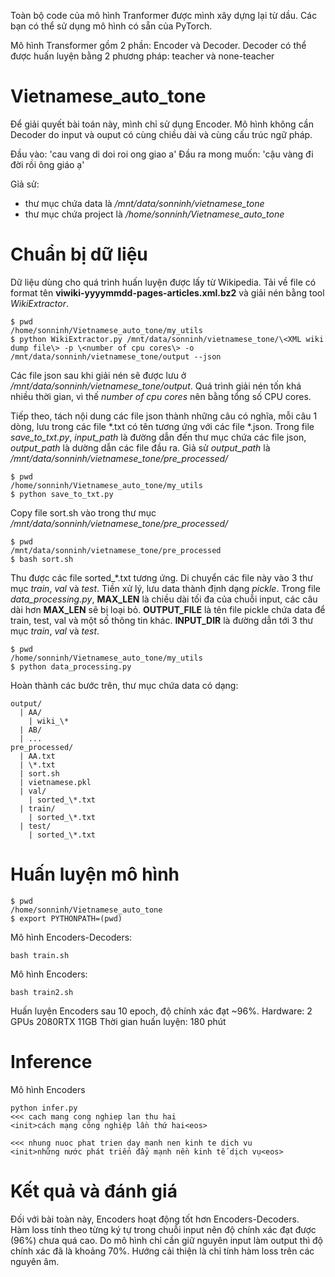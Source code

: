 

Toàn bộ code của mô hình Tranformer được mình xây dựng lại từ dầu. Các bạn có thể sử dụng mô hình có sẵn của PyTorch.   

Mô hình Transformer gồm 2 phần: Encoder và Decoder. Decoder có thể được huấn luyện bằng 2 phương pháp: teacher và none-teacher


# Vietnamese_auto_tone
Để giải quyết bài toán này, mình chỉ sử dụng Encoder. Mô hình không cần Decoder do input và ouput có cùng chiều dài và cùng cấu trúc ngữ pháp.

Đầu vào: 'cau vang di doi roi ong giao a'
Đầu ra mong muốn: 'cậu vàng đi đời rồi ông giáo ạ'

Gỉả sử:
- thư mục chứa data là */mnt/data/sonninh/vietnamese_tone*
- thư mục chứa project là */home/sonninh/Vietnamese_auto_tone*

# Chuẩn bị dữ liệu
Dữ liệu dùng cho quá trình huấn luyện được lấy từ Wikipedia. Tải về file có format tên **viwiki-yyyymmdd-pages-articles.xml.bz2** và giải nén bằng tool *WikiExtractor*.
```shell
$ pwd
/home/sonninh/Vietnamese_auto_tone/my_utils
$ python WikiExtractor.py /mnt/data/sonninh/vietnamese_tone/\<XML wiki dump file\> -p \<number of cpu cores\> -o /mnt/data/sonninh/vietnamese_tone/output --json
```
Các file json sau khi giải nén sẽ được lưu ở */mnt/data/sonninh/vietnamese_tone/output*. Quá trình giải nén tốn khá nhiều thời gian, vì thế *number of cpu cores* nên bằng tổng số CPU cores.

Tiếp theo, tách nội dung các file json thành những câu có nghĩa, mỗi câu 1 dòng, lưu trong các file \*.txt có tên tương ứng với các file \*.json. Trong file *save_to_txt.py*, *input_path* là đường dẫn đến thư mục chứa các file json, *output_path* là dường dẫn các file đầu ra. Giả sử *output_path* là */mnt/data/sonninh/vietnamese_tone/pre_processed/*
```shell
$ pwd
/home/sonninh/Vietnamese_auto_tone/my_utils
$ python save_to_txt.py
```
Copy file sort.sh vào trong thư mục */mnt/data/sonninh/vietnamese_tone/pre_processed/*
```shell
$ pwd
/mnt/data/sonninh/vietnamese_tone/pre_processed
$ bash sort.sh
```
Thu được các file sorted_\*.txt tương ứng. Di chuyển các file này vào 3 thư mục *train*, *val* và *test*.
Tiền xử lý, lưu data thành định dạng *pickle*. Trong file *data_processing.py*, **MAX_LEN** là chiều dài tối đa của chuỗi input, các câu dài hơn **MAX_LEN** sẽ bị loại bỏ. **OUTPUT_FILE** là tên file pickle chứa data để train, test, val và một số thông tin khác. **INPUT_DIR** là đường dẫn tới 3 thư mục *train*, *val* và *test*.
```shell
$ pwd
/home/sonninh/Vietnamese_auto_tone/my_utils
$ python data_processing.py
```
Hoàn thành các bước trên, thư mục chứa data có dạng:
```
output/
  | AA/
    | wiki_\*
  | AB/
  | ...
pre_processed/
  | AA.txt
  | \*.txt
  | sort.sh
  | vietnamese.pkl
  | val/
    | sorted_\*.txt
  | train/
    | sorted_\*.txt
  | test/
    | sorted_\*.txt
```
# Huấn luyện mô hình
```shell
$ pwd
/home/sonninh/Vietnamese_auto_tone
$ export PYTHONPATH=(pwd)  
```
Mô hình Encoders-Decoders:
```shell
bash train.sh
```
Mô hình Encoders:
```shell
bash train2.sh
```
Huấn luyện Encoders sau 10 epoch, độ chính xác đạt ~96%.
Hardware: 2 GPUs 2080RTX 11GB
Thời gian huấn luyện: 180 phút
# Inference
Mô hình Encoders
```shell
python infer.py
<<< cach mang cong nghiep lan thu hai
<init>cách mạng công nghiệp lần thứ hai<eos>

<<< nhung nuoc phat trien day manh nen kinh te dich vu
<init>những nước phát triển đẩy mạnh nền kinh tế dịch vụ<eos>

```
# Kết quả và đánh giá
Đối với bài toàn này, Encoders hoạt động tốt hơn Encoders-Decoders.   
Hàm loss tính theo từng ký tự trong chuỗi input nên độ chính xác đạt được (96%) chưa quá cao. Do mô hình chỉ cần giữ nguyên input làm output thì độ chính xác đã là khoảng 70%. Hướng cải thiện là chỉ tính hàm loss trên các nguyên âm.
